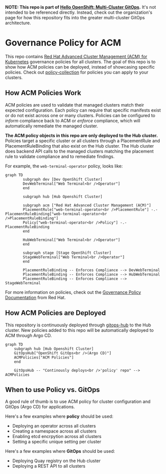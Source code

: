 **NOTE: This repo is part of [Hello OpenShift: Multi-Cluster GitOps].** It's
not intended to be referenced directly. Instead, check out the organization's
page for how this repository fits into the greater multi-cluster GitOps
architecture.

# Governance Policy for ACM

This repo contains [Red Hat Advanced Cluster Management (ACM) for Kubernetes]
governance policies for all clusters. The goal of this repo is to show how ACM
policies can be deployed, instead of showcasing specific policies. Check out
[policy-collection] for policies you can apply to your clusters.

## How ACM Policies Work

ACM policies are used to validate that managed clusters match their expected
configuration. Each policy can require that specific manifests exist or do not
exist across one or many clusters. Policies can be configured to *inform*
compliance back to ACM or *enforce* compliance, which will automatically
remediate the managed cluster.

**The ACM policy objects in this repo are only deployed to the Hub cluster.**
Policies target a specific cluster or all clusters through a PlacementRule and
PlacementRuleBinding that also exist on the Hub cluster. The Hub cluster does
backend API calls to the managed clusters matching the placement rule to
validate compliance and to remediate findings.

For example, the `web-terminal-operator` policy, looks like:

```mermaid
graph TD
        subgraph dev [Dev OpenShift Cluster]
        DevWebTerminal["Web Terminal<br />Operator"]
        end

        subgraph hub [Hub Openshift Cluster]

        subgraph acm ["Red Hat Advanced Cluster Management (ACM)"]
        PlacementRule["web-terminal-operator<br />PlacementRule"] -.- PlacementRuleBinding["web-terminal-operator<br />PlacementRuleBinding"]
        Policy["web-terminal-operator<br />Policy"] -.- PlacementRuleBinding
        end

        HubWebTerminal["Web Terminal<br />Operator"]
        end

        subgraph stage [Stage OpenShift Cluster]
        StageWebTerminal["Web Terminal<br />Operator"]
        end

        PlacementRuleBinding -- Enforces Compliance --> DevWebTerminal
        PlacementRuleBinding -- Enforces Compliance --> HubWebTerminal
        PlacementRuleBinding -- Enforces Compliance --> StageWebTerminal
```

For more information on policies, check out the [Governance Policy
Documentation] from Red Hat.

## How ACM Policies are Deployed

This repository is continuously deployed through [gitops-hub] to the Hub
cluster. New policies added to this repo will be automatically deployed to ACM
through Argo CD.

```mermaid
graph TD
	subgraph hub [Hub Openshift Cluster]
	GitOpsHub["OpenShift GitOps<br />(Argo CD)"]
	ACMPolicies["ACM Policies"]
	end

	GitOpsHub -- "Continously deploys<br />'policy' repo" --> ACMPolicies
```

## When to use Policy vs. GitOps

A good rule of thumb is to use ACM policy for cluster configuration and GitOps
(Argo CD) for applications.

Here's a few examples where **policy** should be used:

* Deploying an operator across all clusters
* Creating a namespace across all clusters
* Enabling etcd encrpytion across all clusters
* Setting a specific unique setting per cluster

Here's a few examples where **GitOps** should be used:

* Deploying Quay registry on the Hub cluster
* Deploying a REST API to all clusters

[Governance Policy Documentation]: https://access.redhat.com/documentation/en-us/red_hat_advanced_cluster_management_for_kubernetes/latest/html/governance
[Hello OpenShift: Multi-Cluster GitOps]: https://github.com/hello-openshift-multicluster-gitops
[Red Hat Advanced Cluster Management (ACM) for Kubernetes]: https://www.redhat.com/en/technologies/management/advanced-cluster-management
[gitops-hub]: https://github.com/hello-openshift-multicluster-gitops/gitops-hub
[policy-collection]: https://github.com/stolostron/policy-collection
